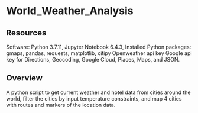 # World_Weather_Analysis

## Resources
Software: Python 3.7.11, Jupyter Notebook 6.4.3, 
Installed Python packages: gmaps, pandas, requests, matplotlib, citipy
Openweather api key
Google api key for Directions, Geocoding, Google Cloud, Places, Maps, and JSON.

## Overview
A python script to get current weather and hotel data from cities around the world, filter the cities by input temperature constraints, and map 4 cities with routes and markers of the location data. 



